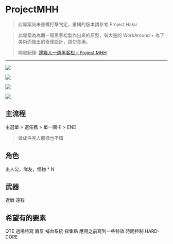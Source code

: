# ProjectMHH

> 此專案尚未重構打擊判定，重構的版本請參考 Project Haku

> 此專案為為期一周黑客松製作出來的原型，有大量的 WorkAround + 為了美術而做出的奇怪設計，請勿食用。

> 開發紀錄: [邊緣人一週黑客松 – Project MHH](https://yanagiragi.wordpress.com/2018/03/21/%e9%82%8a%e7%b7%a3%e4%ba%ba%e4%b8%80%e9%80%b1%e9%bb%91%e5%ae%a2%e6%9d%be-project-mhh/)

---

![](https://yanagiragi.files.wordpress.com/2018/03/1.png?w=736)

![](https://yanagiragi.files.wordpress.com/2018/03/2.png?w=736)

![](https://yanagiragi.files.wordpress.com/2018/03/3.png?w=736)

![](https://yanagiragi.files.wordpress.com/2018/03/4.png?w=736)

## 主流程

主選單 > 選任務 > 單一關卡 > END

> 做成洛克人那樣也不錯

## 角色

主人公，隊友，怪物 * N

## 武器

近戰 遠程

## 希望有的要素

QTE 過場特寫 盾反 補血系統 採集點 應用之前寫到一些特效 時間控制 HARD-CORE
